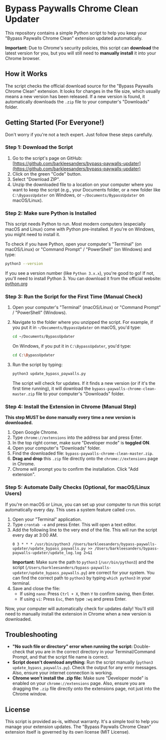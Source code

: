 # Bypass Paywalls Chrome Clean Updater

This repository contains a simple Python script to help you keep your "Bypass Paywalls Chrome Clean" extension updated automatically. 

**Important:** Due to Chrome's security policies, this script can **download** the latest version for you, but you will still need to **manually install** it into your Chrome browser.

## How it Works

The script checks the official download source for the "Bypass Paywalls Chrome Clean" extension. It looks for changes in the file size, which usually means a new version has been released. If a new version is found, it automatically downloads the `.zip` file to your computer's "Downloads" folder.

## Getting Started (For Everyone!)

Don't worry if you're not a tech expert. Just follow these steps carefully.

### Step 1: Download the Script

1.  Go to the script's page on GitHub: [https://github.com/barkleesanders/bypass-paywalls-updater](https://github.com/barkleesanders/bypass-paywalls-updater)
2.  Click on the green "Code" button.
3.  Select "Download ZIP".
4.  Unzip the downloaded file to a location on your computer where you want to keep the script (e.g., your Documents folder, or a new folder like `C:\BypassUpdater` on Windows, or `~/Documents/BypassUpdater` on macOS/Linux).

### Step 2: Make sure Python is Installed

This script needs Python to run. Most modern computers (especially macOS and Linux) come with Python pre-installed. If you're on Windows, you might need to install it.

To check if you have Python, open your computer's "Terminal" (on macOS/Linux) or "Command Prompt" / "PowerShell" (on Windows) and type:

```bash
python3 --version
```

If you see a version number (like `Python 3.x.x`), you're good to go! If not, you'll need to install Python 3. You can download it from the official website: [python.org](https://www.python.org/downloads/)

### Step 3: Run the Script for the First Time (Manual Check)

1.  Open your computer's "Terminal" (macOS/Linux) or "Command Prompt" / "PowerShell" (Windows).
2.  Navigate to the folder where you unzipped the script. For example, if you put it in `~/Documents/BypassUpdater` on macOS, you'd type:
    ```bash
    cd ~/Documents/BypassUpdater
    ```
    On Windows, if you put it in `C:\BypassUpdater`, you'd type:
    ```bash
    cd C:\BypassUpdater
    ```
3.  Run the script by typing:
    ```bash
    python3 update_bypass_paywalls.py
    ```

    The script will check for updates. If it finds a new version (or if it's the first time running), it will download the `bypass-paywalls-chrome-clean-master.zip` file to your computer's "Downloads" folder.

### Step 4: Install the Extension in Chrome (Manual Step)

**This step MUST be done manually every time a new version is downloaded.**

1.  Open Google Chrome.
2.  Type `chrome://extensions` into the address bar and press Enter.
3.  In the top right corner, make sure "Developer mode" is **toggled ON**.
4.  Open your computer's "Downloads" folder.
5.  Find the downloaded file: `bypass-paywalls-chrome-clean-master.zip`.
6.  **Drag and drop** this `.zip` file directly onto the `chrome://extensions` page in Chrome.
7.  Chrome will prompt you to confirm the installation. Click "Add extension".

### Step 5: Automate Daily Checks (Optional, for macOS/Linux Users)

If you're on macOS or Linux, you can set up your computer to run this script automatically every day. This uses a system feature called `cron`.

1.  Open your "Terminal" application.
2.  Type `crontab -e` and press Enter. This will open a text editor.
3.  Add the following line to the very end of the file. This will run the script every day at 3:00 AM.
    ```
    0 3 * * * /usr/bin/python3 /Users/barkleesanders/bypass-paywalls-updater/update_bypass_paywalls.py >> /Users/barkleesanders/bypass-paywalls-updater/update_log.log 2>&1
    ```
    **Important:** Make sure the path to `python3` (`/usr/bin/python3`) and the script (`/Users/barkleesanders/bypass-paywalls-updater/update_bypass_paywalls.py`) are correct for your system. You can find the correct path to `python3` by typing `which python3` in your terminal.
4.  Save and close the file:
    *   If using `nano`: Press `Ctrl + X`, then `Y` to confirm saving, then Enter.
    *   If using `vi`: Press `Esc`, then type `:wq` and press Enter.

Now, your computer will automatically check for updates daily! You'll still need to manually install the extension in Chrome when a new version is downloaded.

## Troubleshooting

*   **"No such file or directory" error when running the script:** Double-check that you are in the correct directory in your Terminal/Command Prompt, and that the script file name is correct.
*   **Script doesn't download anything:** Run the script manually (`python3 update_bypass_paywalls.py`). Check the output for any error messages. Also, ensure your internet connection is working.
*   **Chrome won't install the .zip file:** Make sure "Developer mode" is enabled on your `chrome://extensions` page. Also, ensure you are dragging the `.zip` file directly onto the extensions page, not just into the Chrome window.

## License

This script is provided as-is, without warranty. It's a simple tool to help you manage your extension updates. The "Bypass Paywalls Chrome Clean" extension itself is governed by its own license (MIT License).
